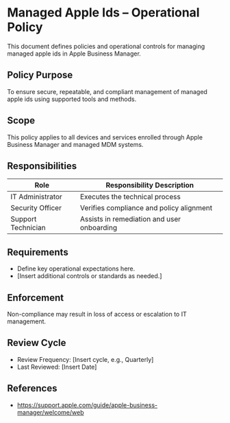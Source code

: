 # Managed Apple Ids – Operational Policy

This document defines policies and operational controls for managing managed apple ids in Apple Business Manager.

## Policy Purpose

To ensure secure, repeatable, and compliant management of managed apple ids using supported tools and methods.

## Scope

This policy applies to all devices and services enrolled through Apple Business Manager and managed MDM systems.

## Responsibilities

| Role               | Responsibility Description                 |
| ------------------ | ------------------------------------------ |
| IT Administrator   | Executes the technical process             |
| Security Officer   | Verifies compliance and policy alignment   |
| Support Technician | Assists in remediation and user onboarding |

## Requirements

- Define key operational expectations here.
- [Insert additional controls or standards as needed.]

## Enforcement

Non-compliance may result in loss of access or escalation to IT management.

## Review Cycle

- Review Frequency: [Insert cycle, e.g., Quarterly]
- Last Reviewed: [Insert Date]

## References

- <https://support.apple.com/guide/apple-business-manager/welcome/web>
